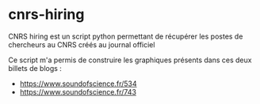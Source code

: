 # cnrs-hiring

CNRS hiring est un script python permettant de récupérer les postes de chercheurs au CNRS créés au journal officiel

Ce script m'a permis de construire les graphiques présents dans ces deux billets de blogs :
- https://www.soundofscience.fr/534
- https://www.soundofscience.fr/743
